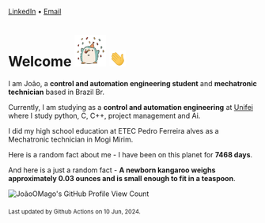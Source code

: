 [LinkedIn](https://www.linkedin.com/in/joão-pedro-gozzoli-b95641301/) &bull;
[Email](joaopedrogozzoli@gmail.com)

# Welcome <img src="happy.gif" height="64px" /> <img src="wave.gif" height="32px" />

I am João, a  **control and automation engineering student** and **mechatronic technician** based in Brazil Br.

Currently, I am studying as a **control and automation engineering** at [Unifei](https://unifei.edu.br) where I study python, C, C++, project management and Ai.

I did my high school education at ETEC Pedro Ferreira alves as a Mechatronic technician in Mogi Mirim.

Here is a random fact about me - I have been on this planet for **7468 days**.

And here is a just a random fact -  **A newborn kangaroo weighs approximately 0.03 ounces and is small enough to fit in a teaspoon**.

![JoãoOMago's GitHub Profile View Count](https://komarev.com/ghpvc/?username=JoaoOMago)

<sub>Last updated by Github Actions on 10 Jun, 2024.</sub>
